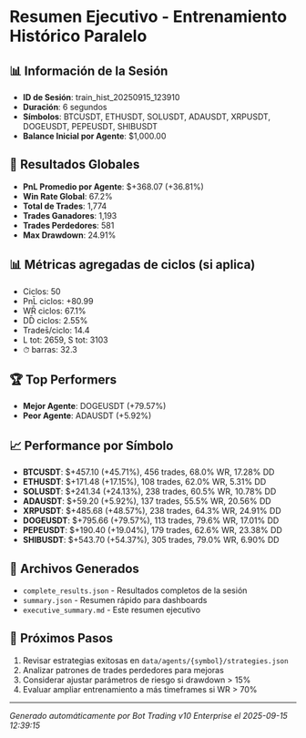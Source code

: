 # Resumen Ejecutivo - Entrenamiento Histórico Paralelo

## 📊 Información de la Sesión
- **ID de Sesión**: train_hist_20250915_123910
- **Duración**: 6 segundos
- **Símbolos**: BTCUSDT, ETHUSDT, SOLUSDT, ADAUSDT, XRPUSDT, DOGEUSDT, PEPEUSDT, SHIBUSDT
- **Balance Inicial por Agente**: $1,000.00

## 🎯 Resultados Globales
- **PnL Promedio por Agente**: $+368.07 (+36.81%)
- **Win Rate Global**: 67.2%
- **Total de Trades**: 1,774
- **Trades Ganadores**: 1,193
- **Trades Perdedores**: 581
- **Max Drawdown**: 24.91%

## 📊 Métricas agregadas de ciclos (si aplica)
- Ciclos: 50
- PnL̄ ciclos: +80.99
- WR̄ ciclos: 67.1%
- DD̄ ciclos: 2.55%
- Trades̄/ciclo: 14.4
- L tot: 2659, S tot: 3103
- ⏱̄ barras: 32.3


## 🏆 Top Performers
- **Mejor Agente**: DOGEUSDT (+79.57%)
- **Peor Agente**: ADAUSDT (+5.92%)

## 📈 Performance por Símbolo
- **BTCUSDT**: $+457.10 (+45.71%), 456 trades, 68.0% WR, 17.28% DD
- **ETHUSDT**: $+171.48 (+17.15%), 108 trades, 62.0% WR, 5.31% DD
- **SOLUSDT**: $+241.34 (+24.13%), 238 trades, 60.5% WR, 10.78% DD
- **ADAUSDT**: $+59.20 (+5.92%), 137 trades, 55.5% WR, 20.56% DD
- **XRPUSDT**: $+485.68 (+48.57%), 238 trades, 64.3% WR, 24.91% DD
- **DOGEUSDT**: $+795.66 (+79.57%), 113 trades, 79.6% WR, 17.01% DD
- **PEPEUSDT**: $+190.40 (+19.04%), 179 trades, 62.6% WR, 23.38% DD
- **SHIBUSDT**: $+543.70 (+54.37%), 305 trades, 79.0% WR, 6.90% DD

## 📁 Archivos Generados
- `complete_results.json` - Resultados completos de la sesión
- `summary.json` - Resumen rápido para dashboards
- `executive_summary.md` - Este resumen ejecutivo

## 🎯 Próximos Pasos
1. Revisar estrategias exitosas en `data/agents/{symbol}/strategies.json`
2. Analizar patrones de trades perdedores para mejoras
3. Considerar ajustar parámetros de riesgo si drawdown > 15%
4. Evaluar ampliar entrenamiento a más timeframes si WR > 70%

---
*Generado automáticamente por Bot Trading v10 Enterprise el 2025-09-15 12:39:15*
